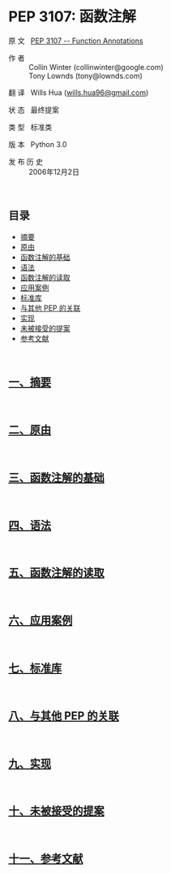# PEP 3107: 函数注解

原 文 &nbsp; [PEP 3107 -- Function Annotations](https://www.python.org/dev/peps/pep-3107/)

<dl>
    <dt>作 者</dt>
    <dd>
        Collin Winter (collinwinter@google.com) <br> 
        Tony Lownds (tony@lownds.com) <br>
    </dd>
</dl>

翻 译 &nbsp; Wills Hua (wills.hua96@gmail.com)

状 态 &nbsp; 最终提案

类 型 &nbsp; 标准类

版 本 &nbsp; Python 3.0

<dl>
    <dt>发 布 历 史</dt>
    <dd>
        2006年12月2日 
    </dt>
</dl>

<br>

## 目录

- [摘要](#chapter-1) <div id="content-1">
- [原由](#chapter-2) <div id="content-2">
- [函数注解的基础](#chapter-3) <div id="content-3">
- [语法](#chapter-4) <div id="content-4">
- [函数注解的读取](#chapter-5) <div id="content-5">
- [应用案例](#chapter-6) <div id="content-6">
- [标准库](#chapter-7) <div id="content-7">
- [与其他 PEP 的关联](#chapter-8) <div id="content-8">
- [实现](#chapter-9) <div id="content-9">
- [未被接受的提案](#chapter-10) <div id="content-10">
- [参考文献](#chapter-11) <div id="content-11">

<br>
<!-- <div class="page"/> -->

## <div id="chapter-1"> [一、摘要](#content-1) 

<br>
<!-- <div class="page"/> -->

## <div id="chapter-2"> [二、原由](#content-2) 

<br>
<!-- <div class="page"/> -->

## <div id="chapter-3"> [三、函数注解的基础](#content-3) 

<br>
<!-- <div class="page"/> -->

## <div id="chapter-4"> [四、语法](#content-4) 

<br>
<!-- <div class="page"/> -->

## <div id="chapter-5"> [五、函数注解的读取](#content-5) 

<br>
<!-- <div class="page"/> -->

## <div id="chapter-6"> [六、应用案例](#content-6) 

<br>
<!-- <div class="page"/> -->

## <div id="chapter-7"> [七、标准库](#content-7) 

<br>
<!-- <div class="page"/> -->

## <div id="chapter-8"> [八、与其他 PEP 的关联](#content-8) 

<br>
<!-- <div class="page"/> -->

## <div id="chapter-9"> [九、实现](#content-9) 

<br>
<!-- <div class="page"/> -->

## <div id="chapter-10"> [十、未被接受的提案](#content-10) 

<br>
<!-- <div class="page"/> -->

## <div id="chapter-11"> [十一、参考文献](#content-11) 